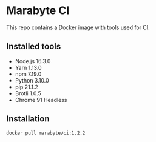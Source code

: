 # Marabyte CI

This repo contains a Docker image with tools used for CI.

## Installed tools

- Node.js 16.3.0
- Yarn 1.13.0
- npm 7.19.0
- Python 3.10.0
- pip 21.1.2
- Brotli 1.0.5
- Chrome 91 Headless

## Installation

`docker pull marabyte/ci:1.2.2`
